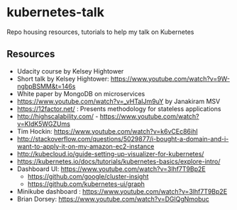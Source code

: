 # kubernetes-talk
Repo housing resources, tutorials to help my talk on Kubernetes

## Resources
  * Udacity course by Kelsey Hightower
  * Short talk by Kelsey Hightower: https://www.youtube.com/watch?v=9W-ngbpBSMM&t=146s
  * White paper by MongoDB on microservices
  * https://www.youtube.com/watch?v=_vHTaIJm9uY by Janakiram MSV
  * https://12factor.net/ : Presents methodology for stateless applications
  * http://highscalability.com/ - https://www.youtube.com/watch?v=KIdK5WGZUms
  * Tim Hockin: https://www.youtube.com/watch?v=k6vCEc86ihI
  * http://stackoverflow.com/questions/5029877/i-bought-a-domain-and-i-want-to-apply-it-on-my-amazon-ec2-instance
  * http://kubecloud.io/guide-setting-up-visualizer-for-kubernetes/
  * https://kubernetes.io/docs/tutorials/kubernetes-basics/explore-intro/
  * Dashboard UI: https://www.youtube.com/watch?v=3lhf7T9Bp2E
      * https://github.com/google/cluster-insight
      * https://github.com/kubernetes-ui/graph 
  * Minikube dashboard : https://www.youtube.com/watch?v=3lhf7T9Bp2E
  * Brian Dorsey: https://www.youtube.com/watch?v=DGlQgNmobuc

